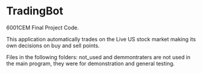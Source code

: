 # TradingBot
6001CEM Final Project Code.

This application automatically trades on the Live US stock market making its own decisions on buy and sell points.

Files in the following folders: not_used and demmontraters are not used in the main program, 
they were for demonstration and general testing.